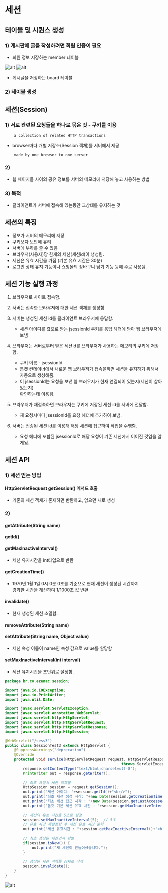 세션
====

## 테이블 및 시퀀스 생성

### 1) 게시판에 글을 작성하려면 회원 인증이 필요

* 회원 정보 저장하는 member 테이블

![alt](/assets/images/post/jsp/77.png)
![alt](/assets/images/post/jsp/78.png)

* 게시글을 저장하는 board 테이블

### 2) 테이블 생성

## 세션(Session)

### 1) 서로 관련된 요청들을 하나로 묶은 것 - 쿠키를 이용

```
    a collection of related HTTP transactions
```

* browser마다 개별 저장소(Session 객체)를 서버에서 제공

```
    made by one browser to one server
```

### 2)

* 웹 페이지들 사이의 공유 정보를 서버의 메모리에 저장해 놓고 사용하는 방법

### 3) 목적

* 클라이언트가 서버에 접속해 있는동안 그상태를 유지하는 것

## 세션의 특징

* 정보가 서버의 메모리에 저장
* 쿠키보다 보안에 유리
* 서버에 부하를 줄 수 있음
* 브라우저(사용자)당 한개의 세션(세션id)이 생성됨.
* 세션은 유효 시간을 가짐 (기본 유효 시간은 30분)
* 로그인 상태 유지 기능이나 쇼핑몰의 장바구니 담기 기능 등에 주로 사용됨.

## 세션 기능 실행 과정

1. 브라우저로 사이트 접속함.
2. 서버는 접속한 브라우저에 대한 세션 객체를 생성함
3. 서버는 생성된 세션 id를 클라이언트 브라우저에 응답함.
    * 세션 아이디를 값으로 받는 jsessionId 쿠키를 응답 헤더에 담아 웹 브라우저에 보냄

4. 브라우저는 서버로부터 받은 세션id를 브라우저가 사용하는 메모리의 쿠키에 저장함.
    * 쿠키 이름 - jsessionId
    * 톰캣 컨테이너에서 새로운 웹 브라우저가 접속을하면 세션을 유지하기 위해서   
      자동으로 생성해줌.
    * 이 jsessionId는 요청을 보낸 웹 브러우저가 현재 연결되어 있는지(세션이 살아있는지)  
      확인하는데 이용됨. 

5. 브라우저가 재접속하면 브라우저는 쿠키에 저장된 세션 id를 서버에 전달함.
    * 재 요청시마다 jsessionId를 요청 헤더에 추가하여 보냄.
6. 서버는 전송된 세션 id를 이용해 해당 세션에 접근하여 작업을 수행함.
    * 요청 헤더에 포함된 jsessionId로 해당 요청이 기존 세션에서 이어진 것임을 알게됨.

## 세션 API

### 1) 세션 얻는 방법

#### HttpServletRequest getSession() 메서드 호출

* 기존의 세션 객체가 존재하면 반환하고, 없으면 새로 생성

### 2) 
#### getAttribute(String name)

#### getId()

#### getMaxInactiveInterval()  

* 세션 유지시간을 int타입으로 반환

#### getCreationTime()

* 1970년 1월 1일 0시 0분 0초를 기준으로 현재 세션이 생성된 시간까지  
  경과한 시간을 계산하여 1/1000초 값 반환

#### invalidate()  

* 현재 생성된 세션 소멸함.

#### removeAttribute(String name)

#### setAttribute(String name, Object value)   

* 세션 속성 이름이 name인 속성 값으로 value를 할당함

#### setMaxInactiveInterval(int interval)

* 세션 유지시간을 초단위로 설정함.

```java
package kr.co.ezenac.session;

import java.io.IOException;
import java.io.PrintWriter;
import java.util.Date;

import javax.servlet.ServletException;
import javax.servlet.annotation.WebServlet;
import javax.servlet.http.HttpServlet;
import javax.servlet.http.HttpServletRequest;
import javax.servlet.http.HttpServletResponse;
import javax.servlet.http.HttpSession;

@WebServlet("/sess3")
public class SessionTest3 extends HttpServlet {
	@SuppressWarnings("deprecation")
	@Override
	protected void service(HttpServletRequest request, HttpServletResponse response) 
                                                    throws ServletException, IOException {
		response.setContentType("text/html;charset=utf-8");
		PrintWriter out = response.getWriter();
		
		// 최초 요청시 세션 객체를 
		HttpSession session = request.getSession();
		out.print("세션 아이디: "+session.getId()+"<br/>");
		out.print("최초 세션 생성 시각: "+new Date(session.getCreationTime())+"<br>");
		out.print("최초 세션 접근 시각 : "+new Date(session.getLastAccessedTime())+"<br>");
		out.print("톰캣 기본 세션 유효 시간 : "+session.getMaxInactiveInterval()+"<br>");
		
		// 세션의 유효 시간을 5초로 설정
		session.setMaxInactiveInterval(5);	// 5초
		// 유효 시간 재설정한 후 세션 유효 시간 출력
		out.print("세션 유효시간 : "+session.getMaxInactiveInterval()+"<br>");
		
		// 최초 생성된 세션인지 판별
		if(session.isNew()) {
			out.print("새 세션이 만들어졌습니다.");
		}
		
		// 생성된 세션 객체를 강제로 삭제
		session.invalidate();
	}
}

```

![alt](/assets/images/post/jsp/79.png)
